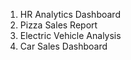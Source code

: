 1. HR Analytics Dashboard
2. Pizza Sales Report
3. Electric Vehicle Analysis
4. Car Sales Dashboard
